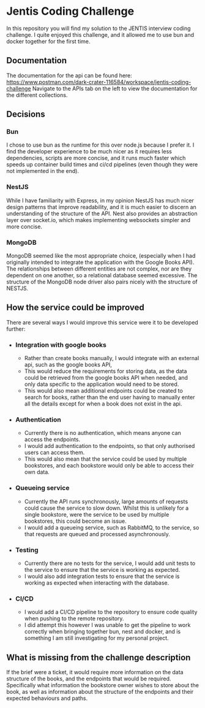 # Jentis Coding Challenge
In this repository you will find my solution to the JENTIS interview coding challenge. I quite enjoyed this challenge, and it allowed me to use bun and docker together for the first time.

## Documentation
The documentation for the api can be found here: https://www.postman.com/dark-crater-116584/workspace/jentis-coding-challenge
Navigate to the APIs tab on the left to view the documentation for the different collections.

## Decisions
### Bun
I chose to use bun as the runtime for this over node.js because I prefer it. I find the developer experience to be much nicer as it requires less dependencies, scripts are more concise, and it runs much faster which speeds up container build times and ci/cd pipelines (even though they were not implemented in the end).
### NestJS
While I have familiarity with Express, in my opinion NestJS has much nicer design patterns that improve readability, and it is much easier to discern an understanding of the structure of the API.
Nest also provides an abstraction layer over socket.io, which makes implementing websockets simpler and more concise.

### MongoDB
MongoDB seemed like the most appropriate choice, (especially when I had originally intended to integrate the application with the Google Books API). The relationships between different entities are not complex, nor are they dependent on one another, so a relational database seemed excessive.
The structure of the MongoDB node driver also pairs nicely with the structure of NESTJS.

## How the service could be improved
There are several ways I would improve this service were it to be developed further:

-   ### Integration with google books
    -   Rather than create books manually, I would integrate with an external api, such as the google books API,
    -   This would reduce the requirements for storing data, as the data could be retrieved from the google books API when needed, and only data specific to the application would need to be stored.
    -   This would also mean additional endpoints could be created to search for books, rather than the end user having to manually enter all the details except for when a book does not exist in the api.
-   ### Authentication
    -  Currently there is no authentication, which means anyone can access the endpoints.
    -   I would add authentication to the endpoints, so that only authorised users can access them.
    -   This would also mean that the service could be used by multiple bookstores, and each bookstore would only be able to access their own data.
-   ### Queueing service
    -   Currently the API runs synchronously, large amounts of requests could cause the service to slow down. Whilst this is unlikely for a single bookstore, were the service to be used by multiple bookstores, this could become an issue.
    -   I would add a queueing service, such as RabbitMQ, to the service, so that requests are queued and processed asynchronously.
-   ### Testing
    -   Currently there are no tests for the service, I would add unit tests to the service to ensure that the service is working as expected.
    -   I would also add integration tests to ensure that the service is working as expected when interacting with the database.
-   ### CI/CD
    - I would add a CI/CD pipeline to the repository to ensure code quality when pushing to the remote repository.
    - I did attempt this however I was unable to get the pipeline to work correctly when bringing together bun, nest and docker, and is something I am still investigating for my personal project.

## What is missing from the challenge description
If the brief were a ticket, it would require more information on the data structure of the books, and the endpoints that would be required. Specifically what information the bookstore owner wishes to store about the book, as well as information about the structure of the endpoints and their expected behaviours and paths.